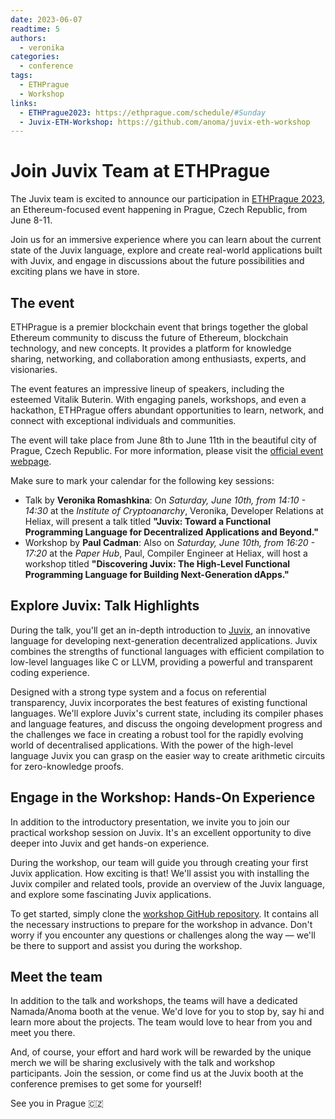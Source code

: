 ```yaml
---
date: 2023-06-07
readtime: 5
authors:
  - veronika
categories:
  - conference
tags:
  - ETHPrague
  - Workshop
links:
  - ETHPrague2023: https://ethprague.com/schedule/#Sunday
  - Juvix-ETH-Workshop: https://github.com/anoma/juvix-eth-workshop
---
```


# Join Juvix Team at ETHPrague

The Juvix team is excited to announce our participation in [ETHPrague 2023][ethprague], an Ethereum-focused event happening in Prague, Czech Republic, from June 8-11.

Join us for an immersive experience where you can learn about the current state of the Juvix language, explore and create real-world applications built with Juvix, and engage in discussions about the future possibilities and exciting plans we have in store.

## The event

ETHPrague is a premier blockchain event that brings together the global Ethereum community to discuss the future of Ethereum, blockchain technology, and new concepts. It provides a platform for knowledge sharing, networking, and collaboration among enthusiasts, experts, and visionaries.

The event features an impressive lineup of speakers, including the esteemed Vitalik Buterin. With engaging panels, workshops, and even a hackathon, ETHPrague offers abundant opportunities to learn, network, and connect with exceptional individuals and communities.

The event will take place from June 8th to June 11th in the beautiful city of Prague, Czech Republic. For more information, please visit the [official event webpage][ethprague].

Make sure to mark your calendar for the following key sessions:

- Talk by **Veronika Romashkina**: On _Saturday, June 10th, from 14:10 - 14:30_ at the _Institute of Cryptoanarchy_, Veronika, Developer Relations at Heliax, will present a talk titled **"Juvix: Toward a Functional Programming Language for Decentralized Applications and Beyond."**
- Workshop by **Paul Cadman**: Also on _Saturday, June 10th, from 16:20 - 17:20_ at the _Paper Hub_, Paul, Compiler Engineer at Heliax, will host a workshop titled **"Discovering Juvix: The High-Level Functional Programming Language for Building Next-Generation dApps."**

<!-- more -->

## Explore Juvix: Talk Highlights

During the talk, you'll get an in-depth introduction to [Juvix][juvix], an innovative language for developing next-generation decentralized applications. Juvix combines the strengths of functional languages with efficient compilation to low-level languages like C or LLVM, providing a powerful and transparent coding experience.

Designed with a strong type system and a focus on referential transparency, Juvix incorporates the best features of existing functional languages. We'll explore Juvix's current state, including its compiler phases and language features, and discuss the ongoing development progress and the challenges we face in creating a robust tool for the rapidly evolving world of decentralised applications. With the power of the high-level language Juvix you can grasp on the easier way to create arithmetic circuits for zero-knowledge proofs.

## Engage in the Workshop: Hands-On Experience

In addition to the introductory presentation, we invite you to join our practical workshop session on Juvix. It's an excellent opportunity to dive deeper into Juvix and get hands-on experience.

During the workshop, our team will guide you through creating your first Juvix application. How exciting is that! We'll assist you with installing the Juvix compiler and related tools, provide an overview of the Juvix language, and explore some fascinating Juvix applications.

To get started, simply clone the [workshop GitHub repository][juvix-workshop]. It contains all the necessary instructions to prepare for the workshop in advance. Don't worry if you encounter any questions or challenges along the way — we'll be there to support and assist you during the workshop.

## Meet the team

In addition to the talk and workshops, the teams will have a dedicated Namada/Anoma booth at the venue. We'd love for you to stop by, say hi and learn more about the projects. The team would love to hear from you and meet you there.

And, of course, your effort and hard work will be rewarded by the unique merch we will be sharing exclusively with the talk and workshop participants. Join the session, or come find us at the Juvix booth at the conference premises to get some for yourself!

See you in Prague 🇨🇿

[ethprague]: https://ethprague.com/
[juvix]: https://juvix.org/
[juvix-workshop]: https://github.com/anoma/juvix-eth-workshop
